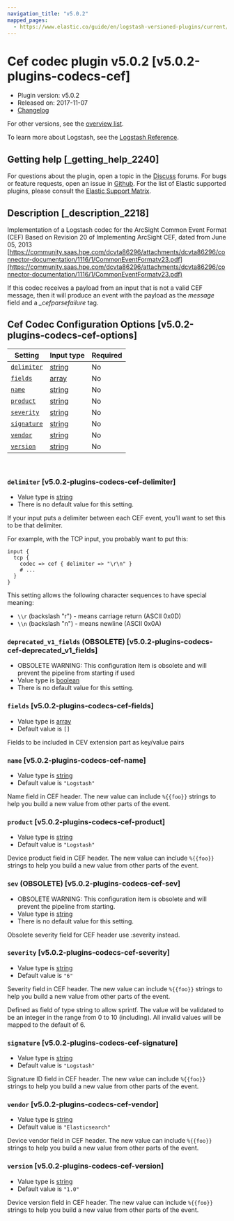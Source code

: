 ```yaml
---
navigation_title: "v5.0.2"
mapped_pages:
  - https://www.elastic.co/guide/en/logstash-versioned-plugins/current/v5.0.2-plugins-codecs-cef.html
---
```


# Cef codec plugin v5.0.2 [v5.0.2-plugins-codecs-cef]


* Plugin version: v5.0.2
* Released on: 2017-11-07
* [Changelog](https://github.com/logstash-plugins/logstash-codec-cef/blob/v5.0.2/CHANGELOG.md)

For other versions, see the [overview list](codec-cef-index.md).

To learn more about Logstash, see the [Logstash Reference](logstash://reference/index.md).

## Getting help [_getting_help_2240]

For questions about the plugin, open a topic in the [Discuss](http://discuss.elastic.co) forums. For bugs or feature requests, open an issue in [Github](https://github.com/logstash-plugins/logstash-codec-cef). For the list of Elastic supported plugins, please consult the [Elastic Support Matrix](https://www.elastic.co/support/matrix#matrix_logstash_plugins).


## Description [_description_2218]

Implementation of a Logstash codec for the ArcSight Common Event Format (CEF) Based on Revision 20 of Implementing ArcSight CEF, dated from June 05, 2013 [https://community.saas.hpe.com/dcvta86296/attachments/dcvta86296/connector-documentation/1116/1/CommonEventFormatv23.pdf](https://community.saas.hpe.com/dcvta86296/attachments/dcvta86296/connector-documentation/1116/1/CommonEventFormatv23.pdf)

If this codec receives a payload from an input that is not a valid CEF message, then it will produce an event with the payload as the *message* field and a *_cefparsefailure* tag.


## Cef Codec Configuration Options [v5.0.2-plugins-codecs-cef-options]

| Setting | Input type | Required |
| --- | --- | --- |
| [`delimiter`](v5-0-2-plugins-codecs-cef.md#v5.0.2-plugins-codecs-cef-delimiter) | [string](logstash://reference/configuration-file-structure.md#string) | No |
| [`fields`](v5-0-2-plugins-codecs-cef.md#v5.0.2-plugins-codecs-cef-fields) | [array](logstash://reference/configuration-file-structure.md#array) | No |
| [`name`](v5-0-2-plugins-codecs-cef.md#v5.0.2-plugins-codecs-cef-name) | [string](logstash://reference/configuration-file-structure.md#string) | No |
| [`product`](v5-0-2-plugins-codecs-cef.md#v5.0.2-plugins-codecs-cef-product) | [string](logstash://reference/configuration-file-structure.md#string) | No |
| [`severity`](v5-0-2-plugins-codecs-cef.md#v5.0.2-plugins-codecs-cef-severity) | [string](logstash://reference/configuration-file-structure.md#string) | No |
| [`signature`](v5-0-2-plugins-codecs-cef.md#v5.0.2-plugins-codecs-cef-signature) | [string](logstash://reference/configuration-file-structure.md#string) | No |
| [`vendor`](v5-0-2-plugins-codecs-cef.md#v5.0.2-plugins-codecs-cef-vendor) | [string](logstash://reference/configuration-file-structure.md#string) | No |
| [`version`](v5-0-2-plugins-codecs-cef.md#v5.0.2-plugins-codecs-cef-version) | [string](logstash://reference/configuration-file-structure.md#string) | No |

 

### `delimiter` [v5.0.2-plugins-codecs-cef-delimiter]

* Value type is [string](logstash://reference/configuration-file-structure.md#string)
* There is no default value for this setting.

If your input puts a delimiter between each CEF event, you’ll want to set this to be that delimiter.

For example, with the TCP input, you probably want to put this:

```
input {
  tcp {
    codec => cef { delimiter => "\r\n" }
    # ...
  }
}
```
This setting allows the following character sequences to have special meaning:

* `\\r` (backslash "r") - means carriage return (ASCII 0x0D)
* `\\n` (backslash "n") - means newline (ASCII 0x0A)


### `deprecated_v1_fields`  (OBSOLETE) [v5.0.2-plugins-codecs-cef-deprecated_v1_fields]

* OBSOLETE WARNING: This configuration item is obsolete and will prevent the pipeline from starting if used
* Value type is [boolean](logstash://reference/configuration-file-structure.md#boolean)
* There is no default value for this setting.


### `fields` [v5.0.2-plugins-codecs-cef-fields]

* Value type is [array](logstash://reference/configuration-file-structure.md#array)
* Default value is `[]`

Fields to be included in CEV extension part as key/value pairs


### `name` [v5.0.2-plugins-codecs-cef-name]

* Value type is [string](logstash://reference/configuration-file-structure.md#string)
* Default value is `"Logstash"`

Name field in CEF header. The new value can include `%{{foo}}` strings to help you build a new value from other parts of the event.


### `product` [v5.0.2-plugins-codecs-cef-product]

* Value type is [string](logstash://reference/configuration-file-structure.md#string)
* Default value is `"Logstash"`

Device product field in CEF header. The new value can include `%{{foo}}` strings to help you build a new value from other parts of the event.


### `sev`  (OBSOLETE) [v5.0.2-plugins-codecs-cef-sev]

* OBSOLETE WARNING: This configuration item is obsolete and will prevent the pipeline from starting.
* Value type is [string](logstash://reference/configuration-file-structure.md#string)
* There is no default value for this setting.

Obsolete severity field for CEF header use :severity instead.


### `severity` [v5.0.2-plugins-codecs-cef-severity]

* Value type is [string](logstash://reference/configuration-file-structure.md#string)
* Default value is `"6"`

Severity field in CEF header. The new value can include `%{{foo}}` strings to help you build a new value from other parts of the event.

Defined as field of type string to allow sprintf. The value will be validated to be an integer in the range from 0 to 10 (including). All invalid values will be mapped to the default of 6.


### `signature` [v5.0.2-plugins-codecs-cef-signature]

* Value type is [string](logstash://reference/configuration-file-structure.md#string)
* Default value is `"Logstash"`

Signature ID field in CEF header. The new value can include `%{{foo}}` strings to help you build a new value from other parts of the event.


### `vendor` [v5.0.2-plugins-codecs-cef-vendor]

* Value type is [string](logstash://reference/configuration-file-structure.md#string)
* Default value is `"Elasticsearch"`

Device vendor field in CEF header. The new value can include `%{{foo}}` strings to help you build a new value from other parts of the event.


### `version` [v5.0.2-plugins-codecs-cef-version]

* Value type is [string](logstash://reference/configuration-file-structure.md#string)
* Default value is `"1.0"`

Device version field in CEF header. The new value can include `%{{foo}}` strings to help you build a new value from other parts of the event.



